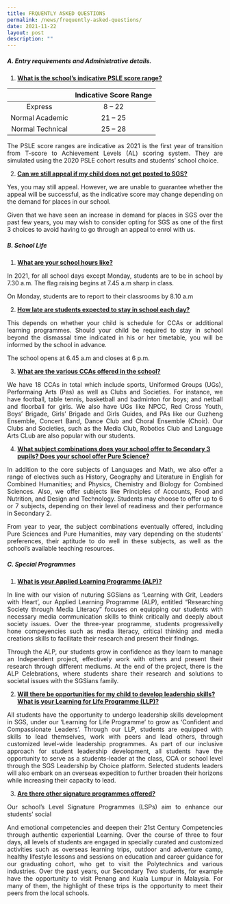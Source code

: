 ```yaml
---
title: FRQUENTLY ASKED QUESTIONS
permalink: /news/frequently-asked-questions/
date: 2021-11-22
layout: post
description: ""
---
```

##### **A. Entry requirements and Administrative details.**

1. <strong><u> What is the school’s indicative PSLE score range?</u></strong>

|                  | Indicative Score Range |
|:----------------:|:----------------------:|
|      Express     |         8 – 22         |
|  Normal Academic |         21 – 25        |
| Normal Technical |         25 – 28        |

<p style="text-align: justify;"> The PSLE score ranges are indicative as 2021 is the first year of transition from T-score to Achievement Levels (AL) scoring system. They are simulated using the 2020 PSLE cohort results and students’ school choice. </p>

2. <strong><u>Can we still appeal if my child does not get posted to SGS?</u></strong>

<p style="text-align: justify;">Yes, you may still appeal. However, we are unable to guarantee whether the appeal will be successful, as the indicative score may change depending on the demand for places in our school. </p>

<p style="text-align: justify;"> Given that we have seen an increase in demand for places in SGS over the past few years, you may wish to consider opting for SGS as one of the first 3 choices to avoid having to go through an appeal to enrol with us.</p>

##### **B. School Life**

1.  <strong> <u>What are your school hours like?</u></strong>

<p style="text-align: justify;"> In 2021, for all school days except Monday, students are to be in school by 7.30 a.m. The flag raising begins at 7.45 a.m sharp in class. </p>

On Monday, students are to report to their classrooms by 8.10 a.m

2.  <strong> <u>How late are students expected to stay in school each day?</u></strong>

<p style="text-align: justify;"> This depends on whether your child is schedule for CCAs or additional learning programmes. Should your child be required to stay in school beyond the dismassal time indicated in his or her timetable, you will be informed by the school in advance. </p>

The school opens at 6.45 a.m and closes at 6 p.m.

3.  <strong> <u>What are the various CCAs offered in the school?</u></strong>

<p style="text-align: justify;"> We have 18 CCAs in total which include sports, Uniformed Groups (UGs), Performaing Arts (Pas) as well as Clubs and Societies. For instance, we have football, table tennis, basketball and badminton for boys; and netball and floorball for girls. We also have UGs like NPCC, Red Cross Youth, Boys’ Brigade, Girls’ Brigade and Girls Guides, and PAs like our Guzheng Ensemble, Concert Band, Dance Club and Choral Ensemble (Choir). Our Clubs and Societies, such as the Media Club, Robotics Club and Language Arts CLub are also popular with our students. </p>

4.  <strong> <u>What subject combinations does your school offer to Secondary 3 pupils? Does your school offer Pure Science?</u></strong>

<p style="text-align: justify;"> In addition to the core subjects of Languages and Math, we also offer a range of electives such as History, Geography and Literature in English for Combined Humanities; and Physics, Chemistry and Biology for Combined Sciences. Also, we offer subjects like Principles of Accounts, Food and Nutrition, and Design and Technology. Students may choose to offer up to 6 or 7 subjects, depending on their level of readiness and their performance in Secondary 2. </p>

<p style="text-align: justify;">From year to year, the subject combinations eventually offered, including Pure Sciences and Pure Humanities, may vary depending on the students’ preferences, their aptitude to do well in these subjects, as well as the school’s available teaching resources. </p>

##### **C. Special Programmes**

1.  <strong> <u>What is your Applied Learning Programme (ALP)?</u></strong>

<p style="text-align: justify;"> In line with our vision of nuturing SGSians as ‘Learning with Grit, Leaders with Heart’, our Applied Learning Programme (ALP), entitled “Researching Society through Media Literacy” focuses on equipping our students with necessary media communication skills to think critically and deeply about society issues. Over the three-year programme, students progressivelly hone compeyencies such as media literacy, critical thinking and media creations skills to facilitate their research and present their findings. </p>

<p style="text-align: justify;"> Through the ALP, our students grow in confidence as they learn to manage an Independent project, effectively work with others and present their research through different mediums. At the end of the project, there is the ALP Celebrations, where students share their research and solutions to societal issues with the SGSians family. </p>

2.  <strong> <u>Will there be opportunities for my child to develop leadership skills? What is your Learning for Life Programme (LLP)?</u></strong>

<p style="text-align: justify;"> All students have the opportunity to undergo leadership skills development in SGS, under our ‘Learning for Life Programme’ to grow as ‘Confident and Compassionate Leaders’. Through our LLP, students are equipped with skills to lead themselves, work with peers and lead others, through customized level-wide leadership programmes. As part of our inclusive approach for student leadership development, all students have the opportunity to serve as a students-leader at the class, CCA or school level through the SGS Leadership by Choice platform. Selected students leaders will also embark on an overseas expedition to further broaden their horizons while increasing their capacity to lead. </p>

3.  <strong> <u>Are there other signature programmes offered?</u></strong>

<p style="text-align: justify;"> Our school’s Level Signature Programmes (LSPs) aim to enhance our students’ social </p>

<p style="text-align: justify;"> And emotional competencies and deepen their 21st Century Competencies through authentic experiential Learning. Over the course of three to four days, all levels of students are engaged in specially curated and customized activities such as overseas learning trips, outdoor and adventure camp, healthy lifestyle lessons and sessions on education and career guidance for our graduating cohort, who get to visit the Polytechnics and various industries. Over the past years, our Secondary Two students, for example have the opportunity to visit Penang and Kuala Lumpur in Malaysia. For many of them, the highlight of these trips is the opportunity to meet their peers from the local schools. </p>